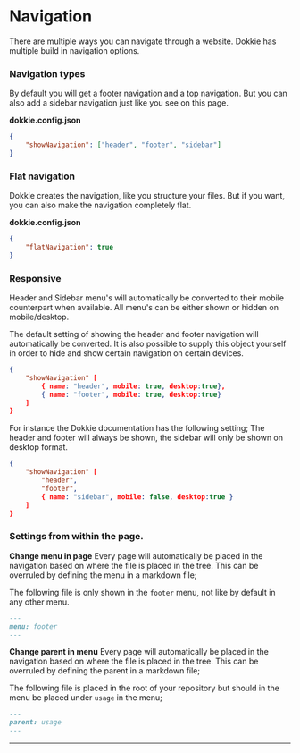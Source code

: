 # Navigation

There are multiple ways you can navigate through a website. Dokkie has multiple build in navigation options.

### Navigation types

By default you will get a footer navigation and a top navigation. But you can also add a sidebar navigation just like you see on this page.

**dokkie.config.json**

```json
{
	"showNavigation": ["header", "footer", "sidebar"]
}
```

### Flat navigation

Dokkie creates the navigation, like you structure your files. But if you want, you can also make the navigation completely flat.

**dokkie.config.json**

```json
{
	"flatNavigation": true
}
```

### Responsive

Header and Sidebar menu's will automatically be converted to their mobile counterpart when available. All menu's can be either shown or hidden on mobile/desktop.

The default setting of showing the header and footer navigation will automatically be converted. It is also possible to supply this object yourself in order to hide and show certain navigation on certain devices.

```json
{
	"showNavigation" [
		{ name: "header", mobile: true, desktop:true},
		{ name: "footer", mobile: true, desktop:true}
	]
}
```

For instance the Dokkie documentation has the following setting; The header and footer will always be shown, the sidebar will only be shown on desktop format.

```json
{
	"showNavigation" [
		"header",
		"footer",
		{ name: "sidebar", mobile: false, desktop:true }
	]
}
```

### Settings from within the page.

**Change menu in page**
Every page will automatically be placed in the navigation based on where the file is placed in the tree. This can be overruled by defining the menu in a markdown file;

The following file is only shown in the `footer` menu, not like by default in any other menu.

```markdown
---
menu: footer
---
```

**Change parent in menu**
Every page will automatically be placed in the navigation based on where the file is placed in the tree. This can be overruled by defining the parent in a markdown file;

The following file is placed in the root of your repository but should in the menu be placed under `usage` in the menu;

```markdown
---
parent: usage
---
```

---
